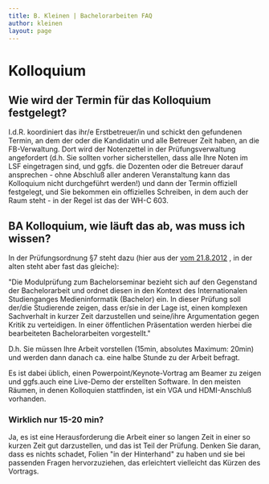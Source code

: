 ```yaml
---
title: B. Kleinen | Bachelorarbeiten FAQ
author: kleinen
layout: page
---
```


# Kolloquium

## Wie wird der Termin für das Kolloquium festgelegt?

I.d.R. koordiniert das ihr/e Erstbetreuer/in und schickt den gefundenen Termin, an dem der oder die Kandidatin und alle Betreuer Zeit haben, an die FB-Verwaltung. Dort wird der Notenzettel in der Prüfungsverwaltung angefordert (d.h. Sie sollten vorher sicherstellen, dass alle Ihre Noten im LSF eingetragen sind, und ggfs. die Dozenten oder die Betreuer darauf ansprechen - ohne Abschluß aller anderen Veranstaltung kann das Kolloquium nicht durchgeführt werden!) und dann der Termin offiziell festgelegt, und Sie bekommen ein offizielles Schreiben, in dem auch der Raum steht - in der Regel ist das der WH-C 603.

## BA Kolloquium, wie läuft das ab, was muss ich wissen?

In der Prüfungsordnung §7 steht dazu (hier aus der [vom 21.8.2012](http://imi-bachelor.htw-berlin.de/fileadmin/HTW/Alle/Amtliche_Mitteilungsblaetter/2012/28_12.pdf) , in der alten steht aber fast das gleiche):

"Die Modulprüfung zum Bachelorseminar bezieht sich auf den Gegenstand der Bachelorarbeit und ordnet diesen in den Kontext des Internationalen Studienganges Medieninformatik
(Bachelor) ein. In dieser Prüfung soll der/die Studierende zeigen, dass er/sie in der Lage ist,
einen komplexen Sachverhalt in kurzer Zeit darzustellen und seine/ihre Argumentation gegen
Kritik zu verteidigen. In einer öffentlichen Präsentation werden hierbei die bearbeiteten Bachelorarbeiten vorgestellt."

D.h. Sie müssen Ihre Arbeit vorstellen (15min, absolutes Maximum: 20min) und werden dann danach ca. eine halbe Stunde zu der Arbeit befragt.

Es ist dabei üblich, einen Powerpoint/Keynote-Vortrag am Beamer zu zeigen und ggfs.auch eine Live-Demo der erstellten Software. In den meisten Räumen, in denen Kolloquien stattfinden, ist ein VGA und HDMI-Anschluß vorhanden.

### Wirklich nur 15-20 min?

Ja, es ist eine Herausforderung die Arbeit einer so langen Zeit in einer so kurzen Zeit gut darzustellen, und das ist Teil der Prüfung. Denken Sie daran, dass es nichts schadet, Folien "in der Hinterhand" zu haben und sie bei passenden Fragen hervorzuziehen, das erleichtert vielleicht das Kürzen des Vortrags.
